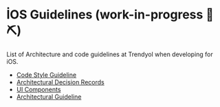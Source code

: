 # İOS Guidelines (work-in-progress 🔧️⛏)
List of Architecture and code guidelines at Trendyol when developing for iOS.

* [Code Style Guideline](code_style_guideline/code_style_guideline.md)
* [Architectural Decision Records](https://github.com/Trendyol/ios-architecture-decision-logs)
* [UI Components](https://github.com/Trendyol/ios-components)
* [Architectural Guideline](architectural-guideline/README.md)


